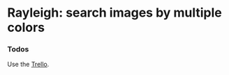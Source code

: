 # Rayleigh: search images by multiple colors

### Todos

Use the [Trello](https://trello.com/board/rayleigh/50d36a9e0f87f42952000276).